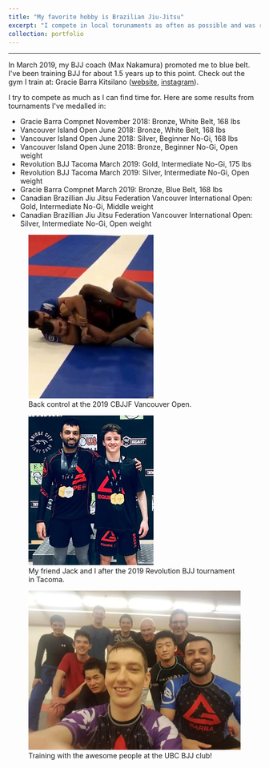 ```yaml
---
title: "My favorite hobby is Brazilian Jiu-Jitsu"
excerpt: "I compete in local torunaments as often as possible and was recently promoted to blue belt by my coach, Max Nakamura!<br/><img src='/images/blue-belt.jpg'>"
collection: portfolio
---
```

---

In March 2019, my BJJ coach (Max Nakamura) promoted me to blue belt. I've been training BJJ for about 1.5 years up to this point. Check out the gym I train at: Gracie Barra Kitsilano ([website](https://gbkitsilano.com/), [instagram](https://www.instagram.com/gbkitsilano/)). 

I try to compete as much as I can find time for. Here are some results from tournaments I've medalled in:

- Gracie Barra Compnet November 2018: Bronze, White Belt, 168 lbs
- Vancouver Island Open June 2018: Bronze, White Belt, 168 lbs
- Vancouver Island Open June 2018: Silver, Beginner No-Gi, 168 lbs
- Vancouver Island Open June 2018: Bronze, Beginner No-Gi, Open weight
- Revolution BJJ Tacoma March 2019: Gold, Intermediate No-Gi, 175 lbs
- Revolution BJJ Tacoma March 2019: Silver, Intermediate No-Gi, Open weight
- Gracie Barra Compnet March 2019: Bronze, Blue Belt, 168 lbs 
- Canadian Brazillian Jiu Jitsu Federation Vancouver International Open: Gold, Intermediate No-Gi, Middle weight
- Canadian Brazillian Jiu Jitsu Federation Vancouver International Open: Silver, Intermediate No-Gi, Open weight 

<figure>
  <img src='/images/back-control-1.jpg'>
  <figcaption>Back control at the 2019 CBJJF Vancouver Open.</figcaption>
</figure>

<figure>
  <img src='/images/revolution-tournament.jpg'>
  <figcaption>My friend Jack and I after the 2019 Revolution BJJ tournament in Tacoma.</figcaption>
</figure>

<figure>
  <img src='/images/ubc-bjj.jpg'>
  <figcaption>Training with the awesome people at the UBC BJJ club!</figcaption>
</figure>